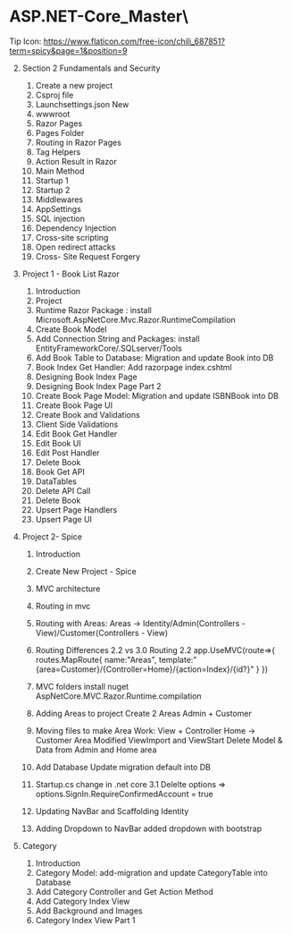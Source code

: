 # ASP.NET-Core_Master\

Tip
	Icon: https://www.flaticon.com/free-icon/chili_687851?term=spicy&page=1&position=9


2. Section 2 Fundamentals and Security
	1. Create a new project
	2. Csproj file
	3. Launchsettings.json New
	4. wwwroot
	5. Razor Pages
	6. Pages Folder
	7. Routing in Razor Pages
	8. Tag Helpers
	9. Action Result in Razor
	10. Main Method
	11. Startup 1
	12. Startup 2
	13. Middlewares
	14. AppSettings
	15. SQL injection
	16. Dependency Injection
	17. Cross-site scripting
	18. Open redirect attacks
	19. Cross- Site Request Forgery
	

3. Project 1 - Book List Razor
	1. Introduction
	2. Project
	3. Runtime Razor Package : install Microsoft.AspNetCore.Mvc.Razor.RuntimeCompilation
	4. Create Book Model
	5. Add Connection String and Packages: install EntityFrameworkCore/.SQLserver/Tools
	6. Add Book Table to Database: Migration and update Book into DB
	7. Book Index Get Handler: Add razorpage index.cshtml
	8. Designing Book Index Page
	9. Designing Book Index Page Part 2
	10. Create Book Page Model: Migration and update ISBNBook into DB
	11. Create Book Page UI
	12. Create Book and Validations
	13. Client Side Validations
	14. Edit Book Get Handler
	15. Edit Book UI
	16. Edit Post Handler
	17. Delete Book
	18. Book Get API
	19. DataTables
	20. Delete API Call
	21. Delete Book
	22. Upsert Page Handlers
	23. Upsert Page UI
	
4. Project 2- Spice
	1. Introduction
	2. Create New Project - Spice
	3. MVC architecture
	4. Routing in mvc
	5. Routing with Areas:
		Areas -> Identity/Admin(Controllers - View)/Customer(Controllers - View)
	6. Routing Differences 2.2 vs 3.0
		Routing 2.2
			app.UseMVC(route=>{
				routes.MapRoute{
					name:"Areas",
					template:"{area=Customer}/{Controller=Home}/{action=Index}/{id?}"
				}
			})
			
	7. MVC folders
		install nuget AspNetCore.MVC.Razor.Runtime.compilation
	
	8. Adding Areas to project
		Create 2 Areas Admin + Customer
		
	9. Moving files to make Area Work: 
		View + Controller Home -> Customer Area
		Modified ViewImport and ViewStart
		Delete Model & Data from Admin and Home area
		
	10. Add Database
		Update migration default into DB
		
	11. Startup.cs change in .net core 3.1
			Delelte options => options.SignIn.RequireConfirmedAccount = true
	12. Updating NavBar and Scaffolding Identity
	
	13. Adding Dropdown to NavBar
		added dropdown with bootstrap

5. Category
	1. Introduction
	2. Category Model: add-migration and update CategoryTable into Database
	3. Add Category Controller and Get Action Method
	4. Add Category Index View
	5. Add Background and Images
	6. Category Index View Part 1